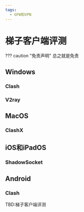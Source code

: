 ```yaml
---
tags: 
  - GFW和VPN
---
```


# 梯子客户端评测

??? caution "免责声明"
    总之就是免责

## Windows
### Clash

### V2ray

## MacOS
### ClashX
## iOS和iPadOS
### ShadowSocket
## Android
### Clash

TBD:梯子客户端评测